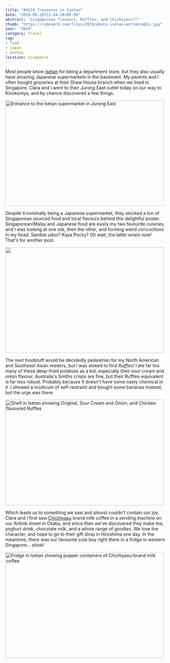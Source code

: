 ```yaml
---
title: "#SG19 Treasures in Isetan"
date: "2019-09-28T22:44:16+08:00"
abstract: "Singaporean flavours, Ruffles, and Chichiyasu!?"
thumb: "https://rubenerd.com/files/2019/photo-isetan-entrance@1x.jpg"
year: "2019"
category: Travel
tag:
- food
- japan
- photos
location: Singapore
---
```

Most people know [Isetan](https://www.isetan.com.sg/) for being a department store, but they also usually have amazing Japanese supermarkets in the basement. My parents and I often bought groceries at their Shaw House branch when we lived in Singapore. Clara and I went to their Jurong East outlet today on our way to Kinokuniya, and by chance discovered a few things.

<p><img src="https://rubenerd.com/files/2019/photo-isetan-entrance@1x.jpg" srcset="https://rubenerd.com/files/2019/photo-isetan-entrance@1x.jpg 1x, https://rubenerd.com/files/2019/photo-isetan-entrance@2x.jpg 2x" alt="Entrance to the Isetan supermarket in Jurong East" style="width:500px; height:333px;" /></p>

Despite it nominally being a Japanese supermarket, they stocked a ton of Singaporean sourced food and local flavours behind this delightful poster. Singaporean/Malay and Japanese food are easily my two favourite cuisines, and I was looking at one isle, then the other, and forming weird concoctions in my head. Sambal udon? Kaya Pocky? Oh wait, the latter exists now! That's for another post.

<p><img src="https://rubenerd.com/files/2019/photo-isetan-singapore@1x.jpg" srcset="https://rubenerd.com/files/2019/photo-isetan-singapore@1x.jpg 1x, https://rubenerd.com/files/2019/photo-isetan-singapore@2x.jpg 2x" alt="" style="width:500px; height:333px;" /></p>

The next foodstuff would be decidedly pedestrian for my North American and Southeast Asian readers, but I was stoked to find *Ruffles!* I ate far too many of these deep-fried potatoes as a kid, especially their sour cream and onion flavour. Australia's Smiths crisps are fine, but their Ruffles-equivalent is far less robust. Probably because it doesn't have some nasty chemical in it. I showed a modicum of self-restraint and bought some bananas instead, but the urge was there.

<p><img src="https://rubenerd.com/files/2019/photo-isetan-ruffles@1x.jpg" srcset="https://rubenerd.com/files/2019/photo-isetan-ruffles@1x.jpg 1x, https://rubenerd.com/files/2019/photo-isetan-ruffles@2x.jpg 2x" alt="Shelf in Isetan showing Original, Sour Cream and Onion, and Chicken flavoured Ruffles" style="width:500px; height:333px;" /></p>

Which leads us to something we saw and almost couldn't contain our joy. Clara and I first saw [Chichiyasu](https://www.chichiyasu.com/) brand milk coffee in a vending machine on our Airbnb street in Osaka, and since then we've discovered they make tea, yoghurt drink, chocolate milk, and a whole range of goodies. We love the character, and hope to go to their gift shop in Hiroshima one day. In the meantime, there was our favourite cute boy right there in a fridge in western Singapore... *shiok!*

<p><img src="https://rubenerd.com/files/2019/photo-isetan-cute@1x.jpg" srcset="https://rubenerd.com/files/2019/photo-isetan-cute@1x.jpg 1x, https://rubenerd.com/files/2019/photo-isetan-cute@2x.jpg 2x" alt="Fridge in Isetan showing popper containers of Chichiyasu-brand milk coffee." style="width:500px; height:333px;" /></p>


